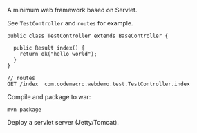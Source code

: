 A minimum web framework based on Servlet.

See `TestController` and `routes` for example.

    public class TestController extends BaseController {

      public Result index() {
        return ok("hello world");
      }
    }

    // routes
    GET /index  com.codemacro.webdemo.test.TestController.index

Compile and package to war:

    mvn package

Deploy a servlet server (Jetty/Tomcat).


